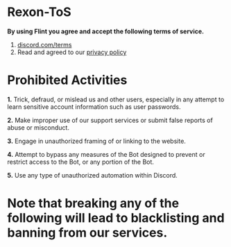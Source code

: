 # Rexon-ToS

**By using Flint you agree and accept the following terms of service.**

1. [discord.com/terms](https://discord.com/terms)
2. Read and agreed to our [privacy policy](https://github.com/NotAditya01/Flint-privacy-policy/blob/main/PrivacyPolicy.md)

# Prohibited Activities

**1.** Trick, defraud, or mislead us and other users, especially in any attempt to learn sensitive account information such as user passwords.

**2.** Make improper use of our support services or submit false reports of abuse or misconduct.

**3.** Engage in unauthorized framing of or linking to the website.

**4.** Attempt to bypass any measures of the Bot designed to prevent or restrict access to the Bot, or any portion of the Bot.

**5.** Use any type of unauthorized automation within Discord.


# Note that breaking any of the following will lead to blacklisting and banning from our services.
